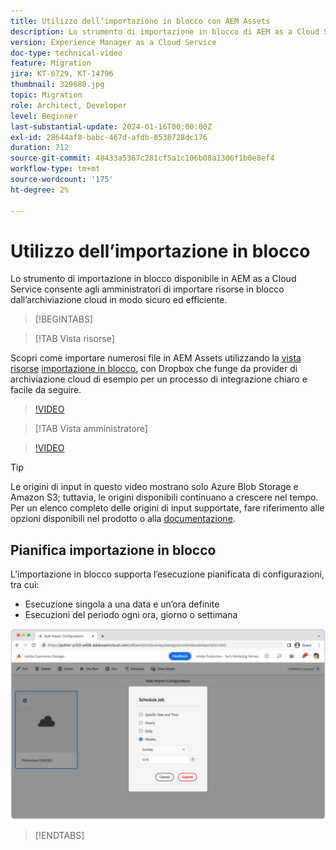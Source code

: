 ```yaml
---
title: Utilizzo dell’importazione in blocco con AEM Assets
description: Lo strumento di importazione in blocco di AEM as a Cloud Service consente agli amministratori di importare risorse in blocco dall’archiviazione cloud (Azure Blob Storage o Amazon S3) in modo sicuro ed efficiente.
version: Experience Manager as a Cloud Service
doc-type: technical-video
feature: Migration
jira: KT-6729, KT-14796
thumbnail: 329680.jpg
topic: Migration
role: Architect, Developer
level: Beginner
last-substantial-update: 2024-01-16T00:00:00Z
exl-id: 28644af8-babc-467d-afdb-8538728dc176
duration: 712
source-git-commit: 48433a5367c281cf5a1c106b08a1306f1b0e8ef4
workflow-type: tm+mt
source-wordcount: '175'
ht-degree: 2%

---
```


# Utilizzo dell’importazione in blocco

Lo strumento di importazione in blocco disponibile in AEM as a Cloud Service consente agli amministratori di importare risorse in blocco dall’archiviazione cloud in modo sicuro ed efficiente.

>[!BEGINTABS]

>[!TAB Vista risorse]

Scopri come importare numerosi file in AEM Assets utilizzando la [vista risorse](https://experienceleague.adobe.com/docs/experience-manager-cloud-service/content/assets/assets-view/assets-view-introduction.html?lang=it) [importazione in blocco](https://experienceleague.adobe.com/docs/experience-manager-cloud-service/content/assets/assets-view/bulk-import-assets-view.html?lang=it), con Dropbox che funge da provider di archiviazione cloud di esempio per un processo di integrazione chiaro e facile da seguire.

>[!VIDEO](https://video.tv.adobe.com/v/3451967/?learn=on&captions=ita)

>[!TAB Vista amministratore]

>[!VIDEO](https://video.tv.adobe.com/v/341387?quality=12&learn=on&captions=ita)

>[!TIP]
>
> Le origini di input in questo video mostrano solo Azure Blob Storage e Amazon S3; tuttavia, le origini disponibili continuano a crescere nel tempo. Per un elenco completo delle origini di input supportate, fare riferimento alle opzioni disponibili nel prodotto o alla [documentazione](https://experienceleague.adobe.com/docs/experience-manager-cloud-service/content/assets/manage/add-assets.html?lang=it#bulk-upload).

## Pianifica importazione in blocco

L’importazione in blocco supporta l’esecuzione pianificata di configurazioni, tra cui:

+ Esecuzione singola a una data e un’ora definite
+ Esecuzioni del periodo ogni ora, giorno o settimana

![Pianificazione importazione in blocco](./assets/bulk-import/schedule.png)

>[!ENDTABS]
